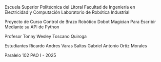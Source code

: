 Escuela Superior Politécnica del Litoral
Facultad de Ingeniería en Electricidad y Computación
Laboratorio de Robótica Industrial

Proyecto de Curso
Control de Brazo Robótico Dobot Magician Para Escribir Mediante su API de Python

Profesor
Tonny Wesley Toscano Quiroga

Estudiantes
Ricardo Andres Varas Saltos
Gabriel Antonio Ortiz Morales

Paralelo 102
PAO I - 2025
